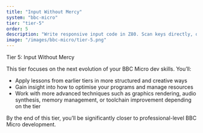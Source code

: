 ```yaml
---
title: "Input Without Mercy"
system: "bbc-micro"
tier: "tier-5"
order: 5
description: "Write responsive input code in Z80. Scan keys directly, debounce them, and map game controls."
image: "/images/bbc-micro/tier-5.png"
---
```


Tier 5: Input Without Mercy

This tier focuses on the next evolution of your BBC Micro dev skills.
You’ll:
- Apply lessons from earlier tiers in more structured and creative ways
- Gain insight into how to optimise your programs and manage resources
- Work with more advanced techniques such as graphics rendering, audio synthesis,
  memory management, or toolchain improvement depending on the tier

By the end of this tier, you’ll be significantly closer to professional-level BBC Micro development.
